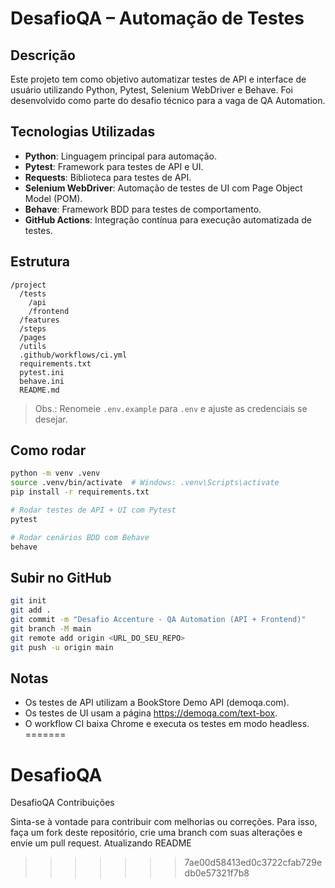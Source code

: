 # DesafioQA – Automação de Testes

## Descrição

Este projeto tem como objetivo automatizar testes de API e interface de usuário utilizando Python, Pytest, Selenium WebDriver e Behave. Foi desenvolvido como parte do desafio técnico para a vaga de QA Automation.

## Tecnologias Utilizadas

- **Python**: Linguagem principal para automação.
- **Pytest**: Framework para testes de API e UI.
- **Requests**: Biblioteca para testes de API.
- **Selenium WebDriver**: Automação de testes de UI com Page Object Model (POM).
- **Behave**: Framework BDD para testes de comportamento.
- **GitHub Actions**: Integração contínua para execução automatizada de testes.

## Estrutura
```
/project
  /tests
    /api
    /frontend
  /features
  /steps
  /pages
  /utils
  .github/workflows/ci.yml
  requirements.txt
  pytest.ini
  behave.ini
  README.md
```
> Obs.: Renomeie `.env.example` para `.env` e ajuste as credenciais se desejar.

## Como rodar
```bash
python -m venv .venv
source .venv/bin/activate  # Windows: .venv\Scripts\activate
pip install -r requirements.txt

# Rodar testes de API + UI com Pytest
pytest

# Rodar cenários BDD com Behave
behave
```

## Subir no GitHub
```bash
git init
git add .
git commit -m "Desafio Accenture - QA Automation (API + Frontend)"
git branch -M main
git remote add origin <URL_DO_SEU_REPO>
git push -u origin main
```

## Notas
- Os testes de API utilizam a BookStore Demo API (demoqa.com).
- Os testes de UI usam a página https://demoqa.com/text-box.
- O workflow CI baixa Chrome e executa os testes em modo headless.
=======
# DesafioQA
DesafioQA
Contribuições

Sinta-se à vontade para contribuir com melhorias ou correções. Para isso, faça um fork deste repositório, crie uma branch com suas alterações e envie um pull request.
Atualizando README
>>>>>>> 7ae00d58413ed0c3722cfab729edb0e57321f7b8
